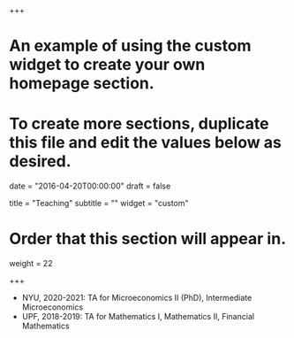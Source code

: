 +++
# An example of using the custom widget to create your own homepage section.
# To create more sections, duplicate this file and edit the values below as desired.

date = "2016-04-20T00:00:00"
draft = false

title = "Teaching"
subtitle = ""
widget = "custom"

# Order that this section will appear in.
weight = 22

+++
- NYU, 2020-2021: TA for Microeconomics II (PhD), Intermediate Microeconomics
- UPF, 2018-2019: TA for Mathematics I, Mathematics II, Financial Mathematics
